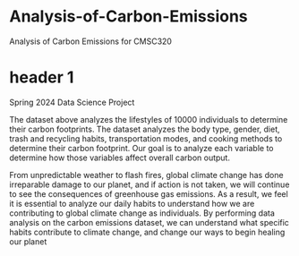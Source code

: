 # Analysis-of-Carbon-Emissions

Analysis of Carbon Emissions for CMSC320

# header 1
Spring 2024 Data Science Project

The dataset above analyzes the lifestyles of 10000 individuals to determine their carbon footprints. The dataset analyzes the body type, gender, diet, trash and recycling habits, transportation modes, and cooking methods to determine their carbon footprint. Our goal is to analyze each variable to determine how those variables affect overall carbon output.

From unpredictable weather to flash fires, global climate change has done irreparable damage to our planet, and if action is not taken, we will continue to see the consequences of greenhouse gas emissions. As a result, we feel it is essential to analyze our daily habits to understand how we are contributing to global climate change as individuals. By performing data analysis on the carbon emissions dataset, we can understand what specific habits contribute to climate change, and change our ways to begin healing our planet
